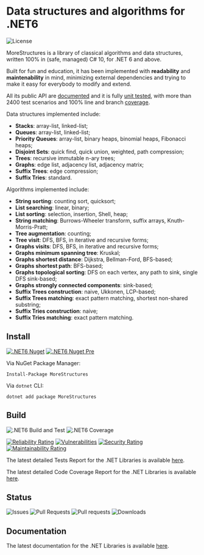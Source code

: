 # Data structures and algorithms for .NET6

![License](https://img.shields.io/github/license/antonioaversa/MoreStructures)

MoreStructures is a library of classical algorithms and data structures, written 100% in (safe, managed) C# 10, for .NET 6 and above.

Built for fun and education, it has been implemented with __readability__ and __maintenability__ in mind, minimizing external dependencies and trying to make it easy for everybody to modify and extend.

All its public API are [documented](https://antonioaversa.github.io/MoreStructures/dotnet-docs-api/api/) and it is fully [unit tested](https://antonioaversa.github.io/MoreStructures/dotnet-tests-report/), with more than 2400 test scenarios and 100% line and branch [coverage](https://antonioaversa.github.io/MoreStructures/dotnet-coverage-report/).

Data structures implemented include:
- __Stacks__: array-list, linked-list;
- __Queues__: array-list, linked-list;
- __Priority Queues__: array-list, binary heaps, binomial heaps, Fibonacci heaps;
- __Disjoint Sets__: quick find, quick union, weighted, path compression;
- __Trees__: recursive immutable n-ary trees;
- __Graphs__: edge list, adjacency list, adjacency matrix;
- __Suffix Trees__: edge compression;
- __Suffix Tries__: standard.

Algorithms implemented include:
- __String sorting__: counting sort, quicksort;
- __List searching__: linear, binary;
- __List sorting__: selection, insertion, Shell, heap;
- __String matching__: Burrows-Wheeler transform, suffix arrays, Knuth-Morris-Pratt;
- __Tree augmentation__: counting;
- __Tree visit__: DFS, BFS, in iterative and recursive forms;
- __Graphs visits__: DFS, BFS, in iterative and recursive forms;
- __Graphs minimum spanning tree__: Kruskal;
- __Graphs shortest distance__: Dijkstra, Bellman-Ford, BFS-based;
- __Graphs shortest path__: BFS-based;
- __Graphs topological sorting__: DFS on each vertex, any path to sink, single DFS sink-based;
- __Graphs strongly connected components__: sink-based;
- __Suffix Trees construction__: naive, Ukkonen, LCP-based;
- __Suffix Trees matching__: exact pattern matching, shortest non-shared substring;
- __Suffix Tries construction__: naive;
- __Suffix Tries matching__: exact pattern matching.

## Install
[![.NET6 Nuget](https://img.shields.io/nuget/v/MoreStructures)](https://www.nuget.org/packages/MoreStructures/)
[![.NET6 Nuget Pre](https://img.shields.io/nuget/vpre/MoreStructures)](https://www.nuget.org/packages/MoreStructures/)

Via NuGet Package Manager:
```console
Install-Package MoreStructures
```

Via `dotnet` CLI:
```console
dotnet add package MoreStructures
```

## Build
![.NET6 Build and Test](https://img.shields.io/github/workflow/status/antonioaversa/MoreStructures/.NET%20Build%20and%20Test)
![.NET6 Coverage](https://antonioaversa.github.io/MoreStructures/dotnet-coverage-badge/badge.svg)

[![Reliability Rating](https://sonarcloud.io/api/project_badges/measure?project=antonioaversa_mooc&metric=reliability_rating)](https://sonarcloud.io/summary/new_code?id=antonioaversa_mooc)
[![Vulnerabilities](https://sonarcloud.io/api/project_badges/measure?project=antonioaversa_mooc&metric=vulnerabilities)](https://sonarcloud.io/summary/new_code?id=antonioaversa_mooc)
[![Security Rating](https://sonarcloud.io/api/project_badges/measure?project=antonioaversa_mooc&metric=security_rating)](https://sonarcloud.io/summary/new_code?id=antonioaversa_mooc)
[![Maintainability Rating](https://sonarcloud.io/api/project_badges/measure?project=antonioaversa_mooc&metric=sqale_rating)](https://sonarcloud.io/summary/new_code?id=antonioaversa_mooc)

The latest detailed Tests Report for the .NET Libraries is available [here](https://antonioaversa.github.io/MoreStructures/dotnet-tests-report/).

The latest detailed Code Coverage Report for the .NET Libraries is available [here](https://antonioaversa.github.io/MoreStructures/dotnet-coverage-report/).

## Status
![Issues](https://img.shields.io/github/issues/antonioaversa/MoreStructures)
![Pull Requests](https://img.shields.io/github/issues-pr/antonioaversa/MoreStructures)
![Pull requests](https://img.shields.io/github/issues-pr-closed/antonioaversa/MoreStructures)
![Downloads](https://img.shields.io/github/downloads/antonioaversa/MoreStructures/total)

## Documentation
The latest documentation for the .NET Libraries is available [here](https://antonioaversa.github.io/MoreStructures/dotnet-docs-api/api/).
